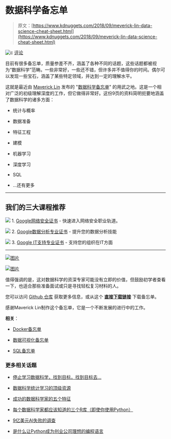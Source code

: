 # 数据科学备忘单

> 原文：[https://www.kdnuggets.com/2018/09/meverick-lin-data-science-cheat-sheet.html](https://www.kdnuggets.com/2018/09/meverick-lin-data-science-cheat-sheet.html)

![c](../Images/3d9c022da2d331bb56691a9617b91b90.png) [评论](#comments)

目前有很多备忘单，质量参差不齐，涵盖了各种不同的话题，这些话题都被视为“数据科学”范畴。一些非常好，一些还不错，但许多并不值得你的时间。偶尔可以发现一些宝石，涵盖了某些特定领域，并达到一定的理解水平。

这就是最近由 [Maverick Lin](http://mavericklin.com/) 发布的 "[数据科学备忘单](https://github.com/ml874/Data-Science-Cheatsheet)" 的用武之地。这是一个相对广泛的初级理解深度的工作，但它做得非常好。这份9页的资料简明扼要地涵盖了数据科学的诸多方面：

+   统计与概率

+   数据准备

+   特征工程

+   建模

+   机器学习

+   深度学习

+   SQL

+   …还有更多

* * *

## 我们的三大课程推荐

![](../Images/0244c01ba9267c002ef39d4907e0b8fb.png) 1\. [Google网络安全证书](https://www.kdnuggets.com/google-cybersecurity) - 快速进入网络安全职业轨道。

![](../Images/e225c49c3c91745821c8c0368bf04711.png) 2\. [Google数据分析专业证书](https://www.kdnuggets.com/google-data-analytics) - 提升您的数据分析技能

![](../Images/0244c01ba9267c002ef39d4907e0b8fb.png) 3\. [Google IT支持专业证书](https://www.kdnuggets.com/google-itsupport) - 支持您的组织在IT方面

* * *

[![图片](../Images/ae68e3c152f61e898beddd6d2d41df7d.png)](https://image.ibb.co/bUEUue/screenshot1.png)

[![图片](../Images/6bc80f5b5ee5aafe3fd2708690fe9f57.png)](https://image.ibb.co/eHgnfK/screenshot2.png)

值得强调的是，这对数据科学的资深专家可能没有立即的价值，但鼓励初学者查看一下，也适合那些准备面试或只是寻找轻松复习材料的人。

您可以访问 [Github 仓库](https://github.com/ml874/Data-Science-Cheatsheet) 获取更多信息，或从这个 [**直接下载链接**](https://github.com/ml874/Data-Science-Cheatsheet/blob/master/data-science-cheatsheet.pdf) 下载备忘单。

感谢Maverick Lin制作这个备忘单，它是一个不断发展的进行中的工作。

**相关**：

+   [Docker备忘单](/2018/08/docker-cheat-sheet.html)

+   [数据可视化备忘单](/2018/08/data-visualization-cheatsheet.html)

+   [SQL备忘单](/2018/07/sql-cheat-sheet.html)

### 更多相关话题

+   [停止学习数据科学，找到目标，找到目标去…](https://www.kdnuggets.com/2021/12/stop-learning-data-science-find-purpose.html)

+   [数据科学统计学习的顶级资源](https://www.kdnuggets.com/2021/12/springboard-top-resources-learn-data-science-statistics.html)

+   [成功的数据科学家的五个特征](https://www.kdnuggets.com/2021/12/5-characteristics-successful-data-scientist.html)

+   [每个数据科学家都应该知道的三个R库（即使你使用Python）](https://www.kdnuggets.com/2021/12/three-r-libraries-every-data-scientist-know-even-python.html)

+   [9亿美元AI失败的调查](https://www.kdnuggets.com/2021/12/9b-ai-failure-examined.html)

+   [是什么让Python成为创业公司理想的编程语言](https://www.kdnuggets.com/2021/12/makes-python-ideal-programming-language-startups.html)
